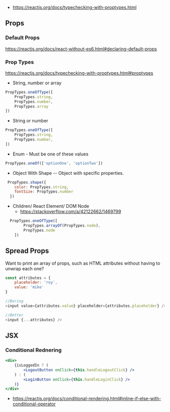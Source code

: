 
* https://reactjs.org/docs/typechecking-with-proptypes.html

## Props

### Default Props

https://reactjs.org/docs/react-without-es6.html#declaring-default-props

### Prop Types
https://reactjs.org/docs/typechecking-with-proptypes.html#proptypes


* String, number or array
```js
PropTypes.oneOfType([
    PropTypes.string,
    PropTypes.number,
    PropTypes.array
])
```

* String or number 
```js
PropTypes.oneOfType([
    PropTypes.string,
    PropTypes.number,
])
```

* Enum - Must be one of these values
```js
PropTypes.oneOf(['optionOne', 'optionTwo'])
```

* Object With Shape -- Object with specific properties.
```js
 PropTypes.shape({
    color: PropTypes.string,
    fontSize: PropTypes.number
  })
```

* Children/ React Element/ DOM Node
    - https://stackoverflow.com/a/42122662/1469799
    
```js
  PropTypes.oneOfType([
        PropTypes.arrayOf(PropTypes.node),
        PropTypes.node
    ])
```

## Spread Props
Want to print an array of props, such as HTML attributes without having to unwrap each one?

```js
const attributes = {
	placeholder: 'roy',
	value: 'mike'
}

//Boring
<input value={attributes.value} placeholder={attributes.placeholder} />

//Better
<input {...attributes} />
```

## JSX

### Conditional Rednering
```jsx 
<div>
    {isLoggedIn ? (
        <LogoutButton onClick={this.handleLogoutClick} />
    ) : (
        <LoginButton onClick={this.handleLoginClick} />
    )}
</div>

```
* https://reactjs.org/docs/conditional-rendering.html#inline-if-else-with-conditional-operator
